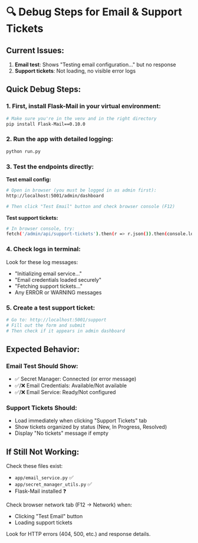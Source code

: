 # 🔍 Debug Steps for Email & Support Tickets

## Current Issues:
1. **Email test**: Shows "Testing email configuration..." but no response
2. **Support tickets**: Not loading, no visible error logs

## Quick Debug Steps:

### 1. First, install Flask-Mail in your virtual environment:
```bash
# Make sure you're in the venv and in the right directory
pip install Flask-Mail==0.10.0
```

### 2. Run the app with detailed logging:
```bash
python run.py
```

### 3. Test the endpoints directly:

**Test email config:**
```bash
# Open in browser (you must be logged in as admin first):
http://localhost:5001/admin/dashboard

# Then click "Test Email" button and check browser console (F12)
```

**Test support tickets:**
```bash
# In browser console, try:
fetch('/admin/api/support-tickets').then(r => r.json()).then(console.log)
```

### 4. Check logs in terminal:
Look for these log messages:
- "Initializing email service..."
- "Email credentials loaded securely" 
- "Fetching support tickets..."
- Any ERROR or WARNING messages

### 5. Create a test support ticket:
```bash
# Go to: http://localhost:5001/support
# Fill out the form and submit
# Then check if it appears in admin dashboard
```

## Expected Behavior:

### Email Test Should Show:
- ✅ Secret Manager: Connected (or error message)  
- ✅/❌ Email Credentials: Available/Not available
- ✅/❌ Email Service: Ready/Not configured

### Support Tickets Should:
- Load immediately when clicking "Support Tickets" tab
- Show tickets organized by status (New, In Progress, Resolved)
- Display "No tickets" message if empty

## If Still Not Working:

Check these files exist:
- `app/email_service.py` ✅
- `app/secret_manager_utils.py` ✅
- Flask-Mail installed ❓

Check browser network tab (F12 → Network) when:
- Clicking "Test Email" button
- Loading support tickets

Look for HTTP errors (404, 500, etc.) and response details.